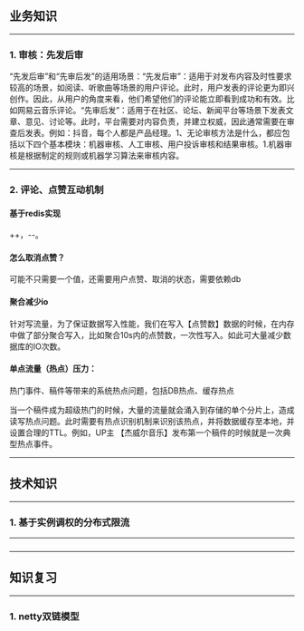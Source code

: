 ## 业务知识

---

### 1. 审核：先发后审

“先发后审”和“先审后发”的适用场景：“先发后审”：适用于对发布内容及时性要求较高的场景，如阅读、听歌曲等场景的用户评论。此时，用户发表的评论更为即兴创作。因此，从用户的角度来看，他们希望他们的评论能立即看到成功和有效。比如网易云音乐评论。“先审后发”：适用于在社区、论坛、新闻平台等场景下发表文章、意见、讨论等。此时，平台需要对内容负责，并建立权威，因此通常需要在审查后发表。例如：抖音，每个人都是产品经理。1、无论审核方法是什么，都应包括以下四个基本模块：机器审核、人工审核、用户投诉审核和结果审核。1.机器审核是根据制定的规则或机器学习算法来审核内容。

---

### 2. 评论、点赞互动机制

#### 基于redis实现

++，--。

#### 怎么取消点赞？

可能不只需要一个值，还需要用户点赞、取消的状态，需要依赖db

#### 聚合减少io

针对写流量，为了保证数据写入性能，我们在写入【点赞数】数据的时候，在内存中做了部分聚合写入，比如聚合10s内的点赞数，一次性写入。如此可大量减少数据库的IO次数。

#### 单点流量（热点）压力：

热门事件、稿件等带来的系统热点问题，包括DB热点、缓存热点

当一个稿件成为超级热门的时候，大量的流量就会涌入到存储的单个分片上，造成读写热点问题。此时需要有热点识别机制来识别该热点，并将数据缓存至本地，并设置合理的TTL。例如，UP主 【杰威尔音乐】发布第一个稿件的时候就是一次典型热点事件。

---------------------------------

## 技术知识

---

### 1. 基于实例调权的分布式限流

---

### 

---------------------------------

## 知识复习

---

### 1. netty双链模型